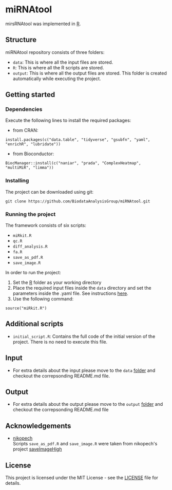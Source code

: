 # miRNAtool
mirsRNAtool was implemented in [R](https://www.r-project.org/). 

## Structure
miRNAtool repository consists of three folders:
- `data`: This is where all the input files are stored.
- `R`: This is where all the R scripts are stored.
- `output`: This is where all the output files are stored. This folder is created automatically while executing the project. 

## Getting started
### Dependencies
Execute the following lines to install the required packages:
- from CRAN:

```
install.packages(c("data.table", "tidyverse", "gsubfn", "yaml", "enrichR", "lubridate"))
```

- from Bioconductor:

```
BiocManager::install(c("naniar", "prada", "ComplexHeatmap", "multiMiR", "limma"))
```


### Installing
The project can be downloaded using git:
```
git clone https://github.com/BiodataAnalysisGroup/miRNAtool.git
```

### Running the project
The framework consists of six scripts:
- ```miRkit.R```
- ```qc.R``` 
- ```diff_analysis.R```
- ```fa.R```
- ```save_as_pdf.R``` 
- ```save_image.R```

In order to run the project:
1. Set the [R](https://github.com/BiodataAnalysisGroup/miRNAtool/tree/main/R) folder as your working directory
2. Place the required input files inside the `data` directory and set the parameters inside the .yaml file. See instructions [here](https://github.com/BiodataAnalysisGroup/miRNAtool/tree/main/data). 
3. Use the following command:
```
source("miRkit.R")
```

## Additional scripts
- `initial_script.R`: Contains the full code of the initial version of the project. There is no need to execute this file.

## Input
- For extra details about the input please move to the `data` [folder](https://github.com/BiodataAnalysisGroup/miRNAtool/tree/main/data) and checkout the correpsonding README.md file.

## Output
- For extra details about the output please move to the `output` [folder](https://github.com/BiodataAnalysisGroup/miRNAtool/tree/main/output) and checkout the correpsonding README.md file


## Acknowledgements
- [nikopech](https://github.com/nikopech/)  
Scripts `save_as_pdf.R` and `save_image.R` were taken from nikopech's project [saveImageHigh](https://github.com/nikopech/saveImageHigh)

## License
This project is licensed under the MIT License - see the [LICENSE](https://github.com/BiodataAnalysisGroup/miRNAtool/blob/main/LICENSE) file for details.
